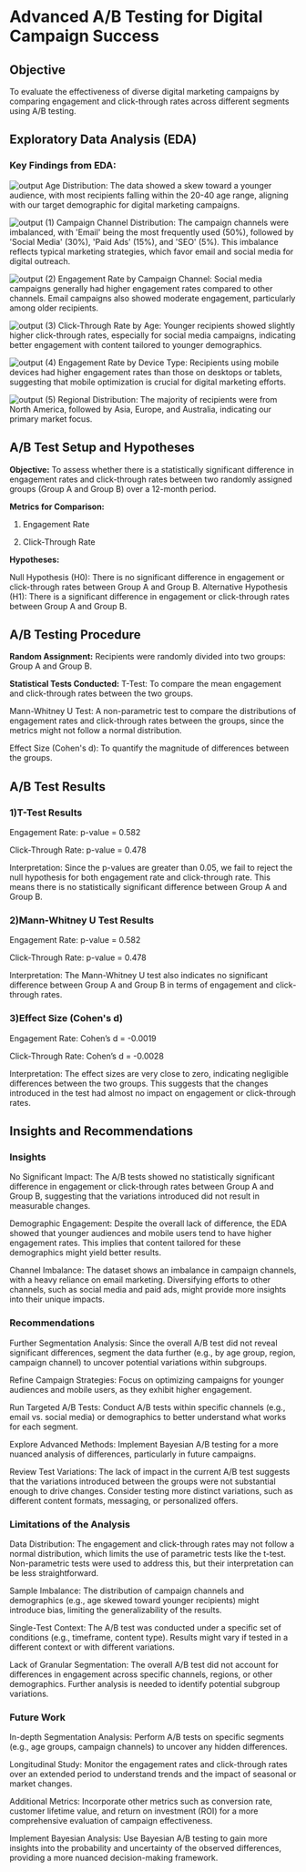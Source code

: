 # Advanced A/B Testing for Digital Campaign Success

## Objective 
To evaluate the effectiveness of diverse digital marketing campaigns by comparing engagement and click-through rates across different segments using A/B testing.

## Exploratory Data Analysis (EDA)
### Key Findings from EDA:

![output](https://github.com/user-attachments/assets/2a3b5a00-134d-430a-bb06-9c58688a769d)
Age Distribution: The data showed a skew toward a younger audience, with most recipients falling within the 20-40 age range, aligning with our target demographic for digital marketing campaigns.


![output (1)](https://github.com/user-attachments/assets/9729202d-d6f5-499a-8774-769b56e0e123)
Campaign Channel Distribution: The campaign channels were imbalanced, with 'Email' being the most frequently used (50%), followed by 'Social Media' (30%), 'Paid Ads' (15%), and 'SEO' (5%). This imbalance reflects typical marketing strategies, which favor email and social media for digital outreach.


![output (2)](https://github.com/user-attachments/assets/ccf4d451-c20c-42e0-99f2-699f8a6bb647)
Engagement Rate by Campaign Channel: Social media campaigns generally had higher engagement rates compared to other channels. Email campaigns also showed moderate engagement, particularly among older recipients.


![output (3)](https://github.com/user-attachments/assets/bdb29e5b-3030-47d5-bd5b-55c38df02de0)
Click-Through Rate by Age: Younger recipients showed slightly higher click-through rates, especially for social media campaigns, indicating better engagement with content tailored to younger demographics.


![output (4)](https://github.com/user-attachments/assets/7ed5f8f9-2de1-4141-84c1-0a94defa1387)
Engagement Rate by Device Type: Recipients using mobile devices had higher engagement rates than those on desktops or tablets, suggesting that mobile optimization is crucial for digital marketing efforts.


![output (5)](https://github.com/user-attachments/assets/1f188721-1300-47c7-8ff3-0aafda6ebe42)
Regional Distribution: The majority of recipients were from North America, followed by Asia, Europe, and Australia, indicating our primary market focus.

## A/B Test Setup and Hypotheses
**Objective:** To assess whether there is a statistically significant difference in engagement rates and click-through rates between two randomly assigned groups (Group A and Group B) over a 12-month period.

**Metrics for Comparison:**

1) Engagement Rate

2) Click-Through Rate

**Hypotheses:**

Null Hypothesis (H0): There is no significant difference in engagement or click-through rates between Group A and Group B.
Alternative Hypothesis (H1): There is a significant difference in engagement or click-through rates between Group A and Group B.

## A/B Testing Procedure
**Random Assignment:** Recipients were randomly divided into two groups: Group A and Group B.

**Statistical Tests Conducted:**
T-Test: To compare the mean engagement and click-through rates between the two groups.

Mann-Whitney U Test: A non-parametric test to compare the distributions of engagement rates and click-through rates between the groups, since the metrics might not follow a normal distribution.

Effect Size (Cohen's d): To quantify the magnitude of differences between the groups.

## A/B Test Results
### 1)T-Test Results

Engagement Rate: p-value = 0.582

Click-Through Rate: p-value = 0.478

Interpretation: Since the p-values are greater than 0.05, we fail to reject the null hypothesis for both engagement rate and click-through rate. This means there is no statistically significant difference between Group A and Group B.

### 2)Mann-Whitney U Test Results

Engagement Rate: p-value = 0.582

Click-Through Rate: p-value = 0.478

Interpretation: The Mann-Whitney U test also indicates no significant difference between Group A and Group B in terms of engagement and click-through rates.

### 3)Effect Size (Cohen's d)

Engagement Rate: Cohen’s d = -0.0019

Click-Through Rate: Cohen’s d = -0.0028

Interpretation: The effect sizes are very close to zero, indicating negligible differences between the two groups. This suggests that the changes introduced in the test had almost no impact on engagement or click-through rates.


## Insights and Recommendations
### Insights

No Significant Impact: The A/B tests showed no statistically significant difference in engagement or click-through rates between Group A and Group B, suggesting that the variations introduced did not result in measurable changes.<br/>

Demographic Engagement: Despite the overall lack of difference, the EDA showed that younger audiences and mobile users tend to have higher engagement rates. This implies that content tailored for these demographics might yield better results.<br/>

Channel Imbalance: The dataset shows an imbalance in campaign channels, with a heavy reliance on email marketing. Diversifying efforts to other channels, such as social media and paid ads, might provide more insights into their unique impacts.

### Recommendations

Further Segmentation Analysis: Since the overall A/B test did not reveal significant differences, segment the data further (e.g., by age group, region, campaign channel) to uncover potential variations within subgroups.<br/>

Refine Campaign Strategies: Focus on optimizing campaigns for younger audiences and mobile users, as they exhibit higher engagement.<br/>

Run Targeted A/B Tests: Conduct A/B tests within specific channels (e.g., email vs. social media) or demographics to better understand what works for each segment.<br/>

Explore Advanced Methods: Implement Bayesian A/B testing for a more nuanced analysis of differences, particularly in future campaigns.<br/>

Review Test Variations: The lack of impact in the current A/B test suggests that the variations introduced between the groups were not substantial enough to drive changes. Consider testing more distinct variations, such as different content formats, messaging, or personalized offers.<br/>

### Limitations of the Analysis

Data Distribution: The engagement and click-through rates may not follow a normal distribution, which limits the use of parametric tests like the t-test. Non-parametric tests were used to address this, but their interpretation can be less straightforward.<br/>

Sample Imbalance: The distribution of campaign channels and demographics (e.g., age skewed toward younger recipients) might introduce bias, limiting the generalizability of the results.<br/>

Single-Test Context: The A/B test was conducted under a specific set of conditions (e.g., timeframe, content type). Results might vary if tested in a different context or with different variations.<br/>

Lack of Granular Segmentation: The overall A/B test did not account for differences in engagement across specific channels, regions, or other demographics. Further analysis is needed to identify potential subgroup variations.<br/>

### Future Work
In-depth Segmentation Analysis: Perform A/B tests on specific segments (e.g., age groups, campaign channels) to uncover any hidden differences.<br/>

Longitudinal Study: Monitor the engagement rates and click-through rates over an extended period to understand trends and the impact of seasonal or market changes.<br/>

Additional Metrics: Incorporate other metrics such as conversion rate, customer lifetime value, and return on investment (ROI) for a more comprehensive evaluation of campaign effectiveness.<br/>

Implement Bayesian Analysis: Use Bayesian A/B testing to gain more insights into the probability and uncertainty of the observed differences, providing a more nuanced decision-making framework.
